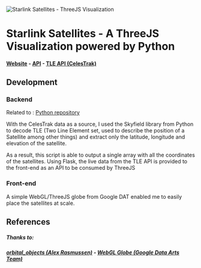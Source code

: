 ![Starlink Satellites - ThreeJS Visualization](https://i.imgur.com/QwQAD16.png)

# Starlink Satellites - A ThreeJS Visualization powered by Python

#### [Website](https://starlink-tracker-20c00.web.app "Website") - [API](https://dashboard.heroku.com/apps/starlink-tracker "API") - [TLE API (CelesTrak)](https://www.celestrak.com/NORAD/elements/starlink.txt "TLE API")
## Development

### Backend
Related to : [Python repository](https://github.com/NgyAnthony/skyfield_starlinkhttp:// "Python repository")

With the CelesTrak data as a source, I used the Skyfield library from Python to decode TLE (Two Line Element set, used to describe the position of a Satellite among other things) and extract only the latitude, longitude and elevation of the satellite.

As a result, this script is able to output a single array with all the coordinates of the satellites. Using Flask, the live data from the TLE API is provided to the front-end as an API to be consumed by ThreeJS

### Front-end
A simple WebGL/ThreeJS globe from Google DAT enabled me to easily place the satellites at scale.

## References
##### **Thanks to:**
##### [orbital_objects (Alex Rasmussen)](https://github.com/alexras/orbital_objects/http:// " orbital_objects (Alex Rasmussen)") - [WebGL Globe (Google Data Arts Team)](https://github.com/dataarts/webgl-globe "WebGL Globe (Google Data Arts Team)")
